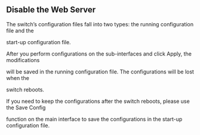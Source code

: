 ## Disable the Web Server

The switch’s configuration files fall into two types: the running configuration file and the

start-up configuration file.

After you perform configurations on the sub-interfaces and click Apply, the modifications

will be saved in the running configuration file. The configurations will be lost when the

switch reboots.

If you need to keep the configurations after the switch reboots, please use the Save Config

function on the main interface to save the configurations in the start-up configuration file.



